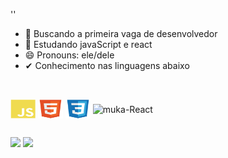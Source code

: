 ''
- 🔭 Buscando a primeira vaga de desenvolvedor 
- 🌱 Estudando javaScript e react
- 😄 Pronouns: ele/dele
- ✔ Conhecimento nas linguagens abaixo

##

<div style="display: inline_block"><br>
  <img align="center" alt="muka-Js" height="30" width="40" src="https://raw.githubusercontent.com/devicons/devicon/master/icons/javascript/javascript-plain.svg">
  <img align="center" alt="muka-HTML" height="30" width="40" src="https://raw.githubusercontent.com/devicons/devicon/master/icons/html5/html5-original.svg">
  <img align="center" alt="muka-CSS" height="30" width="40" src="https://raw.githubusercontent.com/devicons/devicon/master/icons/css3/css3-original.svg">
  <img align="center" alt="muka-React" height="30" width="40" src="https://cdn.jsdelivr.net/gh/devicons/devicon/icons/react/react-original-wordmark.svg" />
         
          
</div>

##
  
  <a href="https://instagram.com/samuelbittencourtt1" target="_blank"><img src="https://img.shields.io/badge/-Instagram-%23E4405F?style=for-the-badge&logo=instagram&logoColor=white" target="_blank"></a>
  <a href = "mailto:bittencourtlry@gmail.com"><img src="https://img.shields.io/badge/-Gmail-%23333?style=for-the-badge&logo=gmail&logoColor=white" target="_blank"></a>
